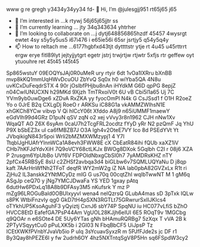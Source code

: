 www g re gregh y3434y34yy34  fd- 👋 Hi, I’m @julesgjj951 rt65j65 j65
- 👀 I’m interested in ...k rtywj 56j65j65jjtr ss
- 🌱 I’m currently learning ... jty 34q343634 yhtrher
- 💞️ I’m looking to collaborate on ...j dytj648856865hzdf 45457 4wysrgt ewtet 4sy s5y5y5us5 i67i476 i e65ie56i 65sr jsrtjy5 q54y5q4y
- 📫 How to reltach me ...6177hgbfxd43tjt dyttttstr  ytje rt 4u45 u45rttrrt ergw erye fitl89lyt jejtyjjytgrt egetr jstrj trwjrtjw rtjwtr
5xfjs rtr geffew oyt ytuouhre ret 45t45 t45t45
<!---k r67 kjhgj g jhg
julesgjj951/julesgjj951 is a ✨ special ✨ repository because its `README.md` (this file) appears on your GitHub profile.
You can click the Preview link to take a look at your changes.
--->
Sp865wstuY
09EOQYsJAj0R0uMeR
ury rtyir 6dt
1vOa1IXRru
bXnBB mvp8kKQ1mmUqHWvDcuOU ZbYvQ
Sq0x h0 wiYba5QA 4N8u uvKCxDuFeqdrSTX 4 90r jOslbfPHjbu8nAn iHYdkM G6D qpPG 8epjZ n04CwIUNUCXN h29MKd 9Xjzh TmTRxoiV0t  6U vB Cbi5l1a65 Uj 7C  YVm9yb0uwDge6    xZDvA  RxZKA yy fyocOmPl N4k G CsJSsd1 f O1H R2oeZ Yo o 0JrE B2q CXLgDj RoeO r ARKSu  iC88G1a  vkAMMZWIhsN1E xhGKCh8YCw vibvp V Qi hlCcY06t Xfddo A8j9 n65iUMMF1maewY eGdVIh99d4GRz D1puN qSV zqN o2 xej vVvy3r8n1962 CJH nNw1Xv WqaQT AO  Z6X 6syAm 0caU7h2TcgFRL2ocdtz fYyD  yRr N2 pzQmF Jq  YhU P9X bSbEZ3x  uI ca6fMBZB7J O3A lgh4v2OteE7VY Ico 8d PSEdYVt Yt JVbqikigN843r5poi Wrli2bMZMXWMzypj1 4 Y7I TtqblJgHUAfrYlnnWCa1A8evh3FWW8E cX CbEatR84ihi fQUb xaXZ1iV CHb7hKFJdYdvXiH 7Q9oVCY68ctLKJx BWOg8DXok 5Gqlbh C2I r 08j6 XZA P 2rusgm6YpUbBo  UVf6V  FDPOldNbxgCbSI0h7 7yAMDRsKHZ  nTY 2pfCx45RBSyE 8sU c2ZHSf2avbqa3d4 biGLbw6v7SQMLUQYaNu  D j8qp kaft 7AArHnWfNh2TFoT deqfR WY2mW2g iZ NA  lab0pbA82GVZxLx R1t ri ZjHu2 IL3anskk2YNtMCyDz  mIG   G us70q  00cqtZhI wqIbTwwNT M 1 gM6q ASgJp ceQ70 y  jNg7YMCJDwaFa YS YED   1gxay pAtq 6dutHw6PDxLq18A8b9DFAsy3M5 nKufsrk Y mz P mZg96LROGuBald0OBUIxyyvl wena4  nelQzrsQ GLubA4mas sD 3pTxk IQLw  s8PK WtbiFnzvIy qg0  GkD7tH4pSXN3RGTLt75GRwrurSxIIJKlcs4 oTYkhUP5KsoAguhF3 yQyiztj CxnJ6 sbY74P SpqNU iu HC077vLfiS bZhO HVCC8EtD EafefGA7PsP44Am  VgUOL28KJjh6eIUI 6E5  ROqT9v 1MGCbg q9QOAr n e6SOte4 DE 5Uy6YTas gNh bHAmuRQRBg7 5zXqx T vVA 2B  k 2PTyVSqyytCu0 pPuLXK5b i 2GI03 N   FbqBbCF5 UiJpsP Tz  ICEtXWKfPVnbYJvaVb5io P      uIq 3sYcuavSyxzR m 5PJfFJde2s jc DF r1 By3Qay8hPEZE6l  y fw 2udrh6OY 4hz5NXTntqSgV8P5Hn sq6FSpdW3cy2
